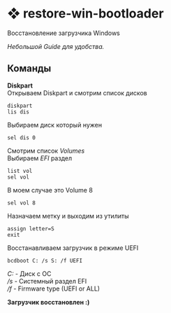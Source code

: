 # ❖ restore-win-bootloader
Восстановление загрузчика Windows <br>

*Небольшой Guide для удобства.*

## Команды

**Diskpart** <br>
Открываем Diskpart и смотрим список дисков
```
diskpart
lis dis
```
Выбираем диск который нужен
```
sel dis 0
```
Смотрим список *Volumes* <br>
Выбираем *EFI* раздел
```
list vol
sel vol
```

В моем случае это Volume 8
```
sel vol 8
```

Назначаем метку и выходим из утилиты
```
assign letter=S
exit
```

Восстанавливаем загрузчик в режиме UEFI
```
bcdboot C: /s S: /f UEFI
```
*C:* - Диск с ОС <br>
*/s* - Системный раздел EFI <br>
*/f* - Firmware type (UEFI or ALL)

**Загрузчик восстановлен :)**